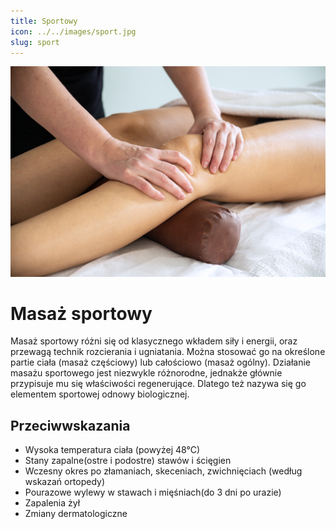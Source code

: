 ```yaml
---
title: Sportowy
icon: ../../images/sport.jpg
slug: sport
---
```


![Zdjęcie masażu](../../images/sport.jpg)

# Masaż sportowy

Masaż sportowy różni się od klasycznego wkładem siły i energii, oraz przewagą technik rozcierania i ugniatania. Można stosować go na określone partie ciała (masaż częściowy) lub całościowo (masaż ogólny). Działanie masażu sportowego jest niezwykle różnorodne, jednakże głównie przypisuje mu się właściwości regenerujące. Dlatego też nazywa się go elementem sportowej odnowy biologicznej.

## Przeciwwskazania

-   Wysoka temperatura ciała (powyżej 48°C)
-   Stany zapalne(ostre i podostre) stawów i ścięgien
-   Wczesny okres po złamaniach, skeceniach, zwichnięciach (według wskazań ortopedy)
-   Pourazowe wylewy w stawach i mięśniach(do 3 dni po urazie)
-   Zapalenia żył
-   Zmiany dermatologiczne
